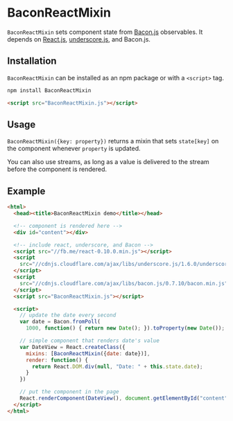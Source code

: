 # BaconReactMixin

`BaconReactMixin` sets component state from [Bacon.js](1) observables. It
depends on [React.js](2), [underscore.js](3), and Bacon.js.

[1]: https://github.com/baconjs/bacon.js
[2]: https://facebook.github.io/react/
[3]: http://underscorejs.org/

## Installation

`BaconReactMixin` can be installed as an npm package or with a `<script>` tag.

```sh
npm install BaconReactMixin
```

```html
<script src="BaconReactMixin.js"></script>
```


## Usage

`BaconReactMixin({key: property})` returns a mixin that sets `state[key]`
on the component whenever `property` is updated.

You can also use streams, as long as a value is delivered to the stream before
the component is rendered.

## Example

```html
<html>
  <head><title>BaconReactMixin demo</title></head>

  <!-- component is rendered here -->
  <div id="content"></div>

  <!-- include react, underscore, and Bacon -->
  <script src="//fb.me/react-0.10.0.min.js"></script>
  <script
    src="//cdnjs.cloudflare.com/ajax/libs/underscore.js/1.6.0/underscore-min.js">
  </script>
  <script
    src="//cdnjs.cloudflare.com/ajax/libs/bacon.js/0.7.10/bacon.min.js">
  </script>
  <script src="BaconReactMixin.js"></script>

  <script>
    // update the date every second
    var date = Bacon.fromPoll(
      1000, function() { return new Date(); }).toProperty(new Date());

    // simple component that renders date's value
    var DateView = React.createClass({
      mixins: [BaconReactMixin({date: date})],
      render: function() {
        return React.DOM.div(null, "Date: " + this.state.date);
      }
    })

    // put the component in the page
    React.renderComponent(DateView(), document.getElementById("content"));
  </script>
</html>
```
